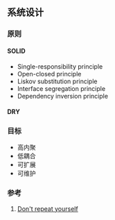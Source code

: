 ## 系统设计



### 原则

#### SOLID

- Single-responsibility principle
- Open-closed principle
- Liskov substitution principle
- Interface segregation principle
- Dependency inversion principle

#### DRY



### 目标

- 高内聚
- 低耦合
- 可扩展
- 可维护



### 参考

1. [Don't repeat yourself](https://en.wikipedia.org/wiki/Don%27t_repeat_yourself)